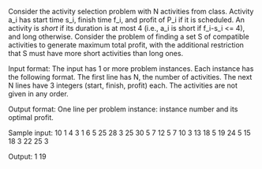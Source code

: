 Consider the activity selection problem with N activities from class.
Activity a_i has start time s_i, finish time f_i, and profit of P_i if
it is scheduled.  An activity is *short* if its duration is at most 4
(i.e., a_i is short if f_i-s_i <= 4), and long otherwise.  Consider the
problem of finding a set S of compatible activities to generate maximum
total profit, with the additional restriction that S must have more
short activities than long ones.

Input format:
The input has 1 or more problem instances.  Each instance has the following
format.  The first line has N, the number of activities.  The next N lines
have 3 integers (start, finish, profit) each.  The activities are not given
in any order.

Output format:
One line per problem instance: instance number and its optimal profit.

Sample input:
10
1  4  3
1  6  5
25 28 3
25 30 5
7  12 5
7  10 3
13 18 5
19 24 5
15 18 3
22 25 3

Output:
1 19
